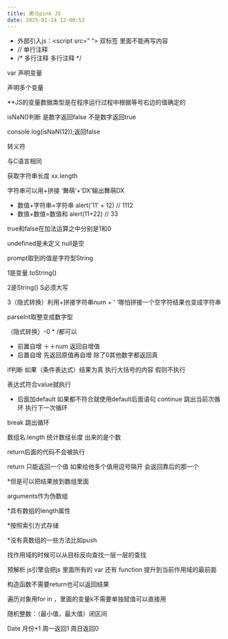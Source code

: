 ```yaml
---
title: 黑马pink JS
date: 2025-01-14 12:00:53
---
```


* 外部引入js：<script src=” “> </script>双标签 里面不能再写内容
* // 单行注释
* /* 多行注释
多行注释 */

var 声明变量

声明多个变量

**JS的变量数据类型是在程序运行过程中根据等号右边的值确定的




isNaN()判断 是数字返回false 不是数字返回true

console.log(isNaN(12));返回false

转义符

与C语言相同

获取字符串长度 xx.length

字符串可以用+拼接 ‘舞萌‘+’DX’输出舞萌DX

* 数值+字符串=字符串 alert(’11’ + 12) // 1112
* 数值+数值=数值和 alert(11+22) // 33



true和false在加法运算之中分别是1和0

undefined是未定义 null是空

prompt取到的值是字符型String

1是变量.toString()

2是String()           S必须大写

3（隐式转换）利用+拼接字符串num + ‘ ‘哪怕拼接一个空字符结果也变成字符串

parseInt取整变成数字型

（隐式转换）-0 * /都可以

* 前置自增 ＋＋num 返回自增值
* 后置自增 先返回原值再自增
除了0其他数字都返回真

if判断 如果（条件表达式）结果为真 执行大括号的内容 假则不执行

表达式符合value就执行

* 后面加default 如果都不符合就使用default后面语句
continue 跳出当前次循环 执行下一次循环

break 跳出循环

数组名.length 统计数组长度 出来的是个数

return后面的代码不会被执行

return 只能返回一个值 如果给他多个值用逗号隔开 会返回靠后的那一个

*但是可以把结果放到数组里面

arguments作为伪数组

*具有数组的length属性

*按照索引方式存储

*没有真数组的一些方法比如push

找作用域的时候可以从目标反向查找一层一层的查找

预解析 js引擎会把js 里面所有的 var 还有 function 提升到当前作用域的最前面

构造函数不需要return也可以返回结果

遍历对象用for in ，里面的变量k不需要单独赋值可以直接用

随机整数：（最小值，最大值）闭区间

Date 月份+1 周一返回1 周日返回0

